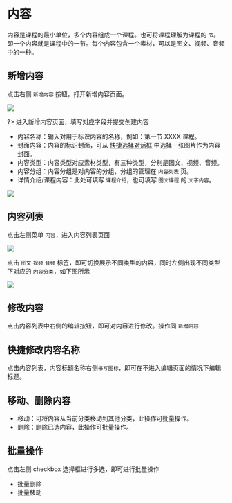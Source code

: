 # 内容

内容是课程的最小单位，多个内容组成一个课程。也可将课程理解为课程的 `节`。即一个内容就是课程中的一节。每个内容包含一个素材，可以是图文、视频、音频中的一种。

## 新增内容

点击右侧 `新增内容` 按钮，打开新增内容页面。

<img bor src="https://tx-file.hewoxue.com/help/help4.png">

?> 进入新增内容页面，填写对应字段并提交创建内容

- 内容名称：输入对用于标识内容的名称，例如：第一节 XXXX 课程。
- 封面内容：内容的标识封面，可从 [快捷选择对话框](/zh-cn/material?id=快捷素材选择对话框) 中选择一张图片作为内容封面。
- 内容类型：内容类型对应素材类型，有三种类型，分别是图文、视频、音频。
- 内容分组：内容分组是对内容的分组，分组的管理在 `内容列表` 页。
- 详情介绍/课程内容：此处可填写 `课程介绍`，也可填写 `图文课程` 的 `文字内容`。

<img bor src="https://tx-file.hewoxue.com/help/help5.png">

## 内容列表

点击左侧菜单 `内容`，进入内容列表页面

<img bor src="https://tx-file.hewoxue.com/help/help3.png?v3">

点击 `图文` `视频` `音频` 标签，即可切换展示不同类型的内容，同时左侧出现不同类型下对应的 `内容分类`，如下图所示

<img bor src="https://tx-file.hewoxue.com/help/help6.png">

## 修改内容

点击内容列表中右侧的编辑按钮，即可对内容进行修改。操作同 `新增内容`
## 快捷修改内容名称

点击内容列表，内容标题名称右侧`书写图标`，即可在不进入编辑页面的情况下编辑标题。

## 移动、删除内容

- 移动：可将内容从当前分类移动到其他分类，此操作可批量操作。
- 删除：删除已选内容，此操作可批量操作。

## 批量操作

点击左侧 checkbox 选择框进行多选，即可进行批量操作
- 批量删除
- 批量移动
